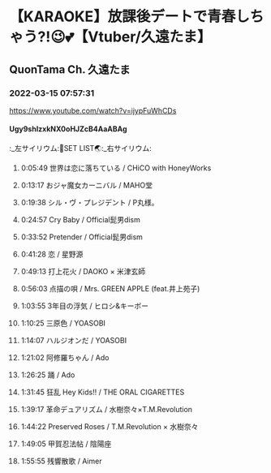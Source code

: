 # 【KARAOKE】放課後デートで青春しちゃう⁈😉💕【Vtuber/久遠たま】

## QuonTama Ch. 久遠たま

### 2022-03-15 07:57:31

https://www.youtube.com/watch?v=ijypFuWhCDs

#### Ugy9shIzxkNX0oHJZcB4AaABAg

:_左サイリウム:🥚SET LIST🌏:_右サイリウム:



01. 0:05:49 世界は恋に落ちている / CHiCO with HoneyWorks

02. 0:13:17 おジャ魔女カーニバル / MAHO堂

03. 0:19:38 シル・ヴ・プレジデント / P丸様。

04. 0:24:57 Cry Baby / Official髭男dism

05. 0:33:52 Pretender / Official髭男dism

06. 0:41:28 恋 / 星野源

07. 0:49:13 打上花火 / DAOKO × 米津玄師

08. 0:56:03 点描の唄 / Mrs. GREEN APPLE (feat.井上苑子)

09. 1:03:55 3年目の浮気 / ヒロシ&キーボー

10. 1:10:25 三原色 / YOASOBI

11. 1:14:07 ハルジオンだ / YOASOBI

12. 1:21:02 阿修羅ちゃん / Ado

13. 1:26:25 踊 / Ado

14. 1:31:45 狂乱 Hey Kids!! / THE ORAL CIGARETTES

15. 1:39:17 革命デュアリズム / 水樹奈々×T.M.Revolution

16. 1:44:22 Preserved Roses / T.M.Revolution × 水樹奈々

17. 1:49:05 甲賀忍法帖 / 陰陽座

18. 1:55:55 残響散歌 / Aimer

